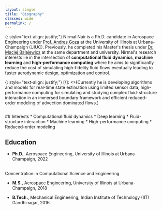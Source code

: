 ```yaml
---
layout: single
title: "Biography"
classes: wide
permalink: /
---
```


{: style="text-align: justify;"}
Nirmal Nair is a Ph.D. candidate in Aerospace Engineering under [Prof. Andres Goza](https://aerospace.illinois.edu/directory/profile/agoza) at the University of Illinois at Urbana-Champaign (UIUC). Previously, he completed his Master's thesis under [Dr. Maciej Balajewicz](https://www.linkedin.com/in/maciejbalajewicz) at the same department and university. Nirmal's research interests lie in the intersection of **computational fluid dynamics**, **machine learning** and **high-performance computing** where he aims to significantly reduce the cost of simulating high-fidelity fluid flows eventually leading to faster aerodynamic design, optimization and control.

{: style="text-align: justify;"}
[\\]: <>(Currently he is developing algorithms and models for real-time state estimation using limited sensor data, high-performance computing for simulating and studying complex fluid-structure interaction in an immersed boundary framework and efficient reduced-order modeling of advection dominated flows.)


<figure style="width: 550px" class="align-right">
  <img src="{{ site.url }}{{ site.baseurl }}/assets/images/se.png" alt="">
</figure>
## Interests 
* Computational fluid dynamics
* Deep learning
* Fluid-structure interaction
* Machine learning
* High-performance computing
* Reduced-order modeling

## Education
* **Ph.D.**, Aerospace Engineering, University of Illinois at Urbana-Champaign, 2022
<br />
Concentration in Computational Science and Engineering

* **M.S.**, Aerospace Engineering, University of Illinois at Urbana-Champaign, 2018

* **B.Tech.**, Mechanical Engineering, Indian Institute of Technology (IIT) Gandhinagar, 2016 


